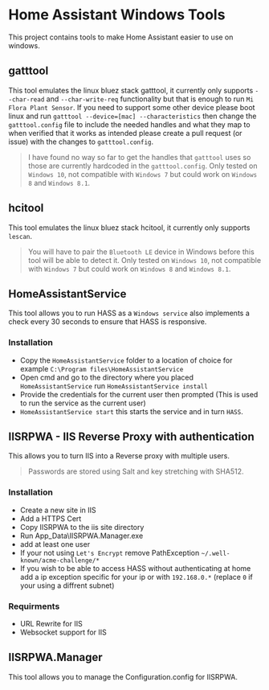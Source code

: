 # Home Assistant Windows Tools
This project contains tools to make Home Assistant easier to use on windows.

## gatttool
This tool emulates the linux bluez stack gatttool, it currently only supports `--char-read` and `--char-write-req` functionality but that is enough to run `Mi Flora Plant Sensor`.
If you need to support some other device please boot linux and run `gatttool --device=[mac] --characteristics` then change the `gatttool.config` file to include the needed handles and what they map to when verified that it works as intended please create a pull request (or issue) with the changes to `gatttool.config`.
> I have found no way so far to get the handles that `gatttool` uses so those are currently hardcoded in the `gatttool.config`.
> Only tested on `Windows 10`, not compatible with `Windows 7` but could work on `Windows 8` and `Windows 8.1`.

## hcitool
This tool emulates the linux bluez stack hcitool, it currently only supports `lescan`.
> You will have to pair the `Bluetooth LE` device in Windows before this tool will be able to detect it.
> Only tested on `Windows 10`, not compatible with `Windows 7` but could work on `Windows 8` and `Windows 8.1`.

## HomeAssistantService
This tool allows you to run HASS as a `Windows service` also implements a check every 30 seconds to ensure that HASS is responsive.

### Installation
* Copy the `HomeAssistantService` folder to a location of choice for example `C:\Program files\HomeAssistantService`
* Open cmd and go to the directory where you placed `HomeAssistantService` run `HomeAssistantService install`
* Provide the credentials for the current user then prompted (This is used to run the service as the current user)
* `HomeAssistantService start` this starts the service and in turn `HASS`.

## IISRPWA - IIS Reverse Proxy with authentication
This allows you to turn IIS into a Reverse proxy with multiple users.

> Passwords are stored using Salt and key stretching with SHA512.

### Installation
* Create a new site in IIS
* Add a HTTPS Cert
* Copy IISRPWA to the iis site directory
* Run App_Data\IISRPWA.Manager.exe
* add at least one user
* If your not using `Let's Encrypt` remove PathException `~/.well-known/acme-challenge/*`
* If you wish to be able to access HASS without authenticating at home add a ip exception specific for your ip or with `192.168.0.*` (replace `0` if your using a diffrent subnet)

### Requirments
* URL Rewrite for IIS
* Websocket support for IIS

## IISRPWA.Manager
This tool allows you to manage the Configuration.config for IISRPWA.
